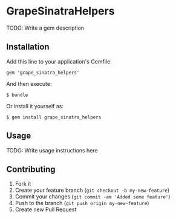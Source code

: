 # GrapeSinatraHelpers

TODO: Write a gem description

## Installation

Add this line to your application's Gemfile:

    gem 'grape_sinatra_helpers'

And then execute:

    $ bundle

Or install it yourself as:

    $ gem install grape_sinatra_helpers

## Usage

TODO: Write usage instructions here

## Contributing

1. Fork it
2. Create your feature branch (`git checkout -b my-new-feature`)
3. Commit your changes (`git commit -am 'Added some feature'`)
4. Push to the branch (`git push origin my-new-feature`)
5. Create new Pull Request
